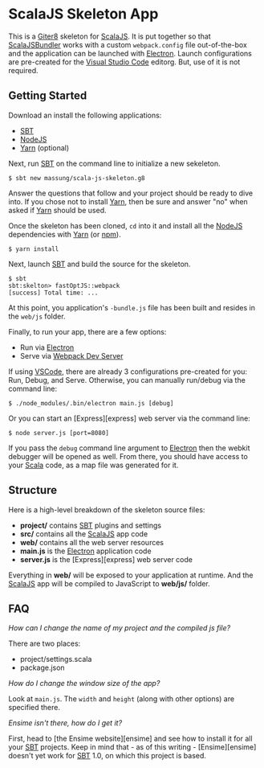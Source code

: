 # ScalaJS Skeleton App

This is a [Giter8][g8] skeleton for [ScalaJS][scalajs]. It is put together so that [ScalaJSBundler][bundler] works with a custom `webpack.config` file out-of-the-box and the application can be launched with [Electron][electron]. Launch configurations are pre-created for the [Visual Studio Code][vscode] editorg. But, use of it is not required.

## Getting Started

Download an install the following applications:

* [SBT][sbt]
* [NodeJS][nodejs]
* [Yarn][yarn] (optional)

Next, run [SBT][sbt] on the command line to initialize a new sekeleton.

```
$ sbt new massung/scala-js-skeleton.g8
```

Answer the questions that follow and your project should be ready to dive into. If you chose not to install [Yarn][yarn], then be sure and answer "no" when asked if [Yarn][yarn] should be used.

Once the skeleton has been cloned, `cd` into it and install all the [NodeJS][nodejs] dependencies with [Yarn][yarn] (or [npm][npm]).

```
$ yarn install
```

Next, launch [SBT][sbt] and build the source for the skeleton.

```
$ sbt
sbt:skelton> fastOptJS::webpack
[success] Total time: ...
```

At this point, you application's `-bundle.js` file has been built and resides in the `web/js` folder.

Finally, to run your app, there are a few options:

* Run via [Electron][electron]
* Serve via [Webpack Dev Server][server]

If using [VSCode][vscode], there are already 3 configurations pre-created for you: Run, Debug, and Serve. Otherwise, you can manually run/debug via the command line:

```
$ ./node_modules/.bin/electron main.js [debug]
```

Or you can start an [Express][express] web server via the command line:

```
$ node server.js [port=8080]
```

If you pass the `debug` command line argument to [Electron][electron] then the webkit debugger will be opened as well. From there, you should have access to your [Scala][scala] code, as a map file was generated for it.

## Structure

Here is a high-level breakdown of the skeleton source files:

* **project/** contains [SBT][sbt] plugins and settings
* **src/** contains all the [ScalaJS][scalajs] app code
* **web/** contains all the web server resources
* **main.js** is the [Electron][electron] application code
* **server.js** is the [Express][express] web server code

Everything in **web/** will be exposed to your application at runtime. And the [ScalaJS][scalajs] app will be compiled to JavaScript to **web/js/** folder.

## FAQ

*How can I change the name of my project and the compiled js file?*

There are two places:

* project/settings.scala
* package.json

*How do I change the window size of the app?*

Look at `main.js`. The `width` and `height` (along with other options) are specified there.

*Ensime isn't there, how do I get it?*

First, head to [the Ensime website][ensime] and see how to install it for all your [SBT][sbt] projects. Keep in mind that - as of this writing - [Ensime][ensime] doesn't yet work for [SBT][sbt] 1.0, on which this project is based.

[g8]:           http://www.foundweekends.org/giter8
[scala]:        http://www.scala.org
[scalajs]:      http://www.scala-js.org
[bundler]:      https://scalacenter.github.io/scalajs-bundler
[nodejs]:       https://nodejs.org
[electron]:     https://electron.atom.io
[webpack]:      https://webpack.js.org
[server]:       https://github.com/webpack/webpack-dev-server
[yarn]:         https://yarnpkg.com/en
[npm]:          https://www.npmjs.com
[zip]:          https://github.com/massung/scala-js-skeleton/archive/v1.0.zip
[sbt]:          http://www.scala-sbt.org
[vscode]:       https://code.visualstudio.com
[extension]:    https://marketplace.visualstudio.com/items?itemName=dragos.scala-lsp